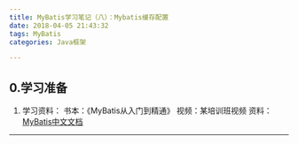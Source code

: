 ```yaml
---
title: MyBatis学习笔记（八）：Mybatis缓存配置
date: 2018-04-05 21:43:32
tags: MyBatis
categories: Java框架

---
```

## 0.学习准备
1. 学习资料：
书本：《MyBatis从入门到精通》
视频：某培训班视频
资料：[MyBatis中文文档](http://www.mybatis.org/mybatis-3/zh/index.html)

---
